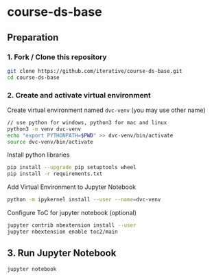 # course-ds-base

## Preparation

### 1. Fork / Clone this repository

```bash
git clone https://github.com/iterative/course-ds-base.git
cd course-ds-base
```


### 2. Create and activate virtual environment

Create virtual environment named `dvc-venv` (you may use other name)
```bash
// use python for windows, python3 for mac and linux
python3 -m venv dvc-venv
echo "export PYTHONPATH=$PWD" >> dvc-venv/bin/activate
source dvc-venv/bin/activate
```
Install python libraries

```bash
pip install --upgrade pip setuptools wheel
pip install -r requirements.txt
```

Add Virtual Environment to Jupyter Notebook

```bash
python -m ipykernel install --user --name=dvc-venv
``` 

Configure ToC for jupyter notebook (optional)

```bash
jupyter contrib nbextension install --user
jupyter nbextension enable toc2/main
```

## 3. Run Jupyter Notebook

```bash
jupyter notebook
```

